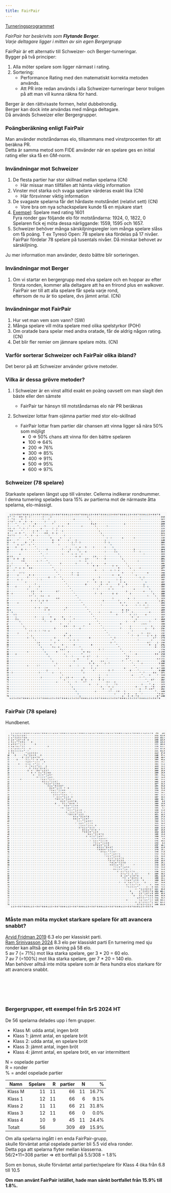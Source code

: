 ```yaml
---
title: FairPair
---
```


[Turneringsprogrammet](https://christernilsson.github.io/FairPair)

*FairPair har beskrivits som **Flytande Berger**.  
Varje deltagare ligger i mitten av sin egen Bergergrupp*

FairPair är ett alternativ till Schweizer- och Berger-turneringar.  
Bygger på två principer:

1. Alla möter spelare som ligger närmast i rating. 
2. Sortering:
	* Performance Rating med den matematiskt korrekta metoden används.
	* Att PR inte redan används i alla Schweizer-turneringar beror troligen på att man vill kunna räkna för hand.

Berger är den rättvisaste formen, helst dubbelrondig.   
Berger kan dock inte användas med många deltagare.   
Då används Schweizer eller Bergergrupper.

### Poängberäkning enligt FairPair

Man använder motståndarnas elo, tillsammans med vinstprocenten för att beräkna PR.  
Detta är samma metod som FIDE använder när en spelare ges en initial rating eller ska få en GM-norm.

### Invändningar mot Schweizer

1. De flesta partier har stor skillnad mellan spelarna (CN)
	* Här missar man tillfällen att hämta viktig information
2. Vinster mot starka och svaga spelare värderas exakt lika (CN)
	* Här försvinner viktig information
3. De svagaste spelarna får det hårdaste motståndet (relativt sett) (CN)
	* Vore bra om nya schackspelare kunde få en mjukare start
4. [Exempel](https://chess-results.com/tnr996761.aspx?lan=6&art=9&fed=SWE&snr=17): Spelare med rating 1601  
	Fyra ronder gav följande elo för motståndarna: 1924, 0, 1822, 0  
	Spelaren fick ej möta dessa närliggande: 1559, 1595 och 1657.  
5. Schweizer behöver många särskiljningsregler iom många spelare slåss om få poäng. T ex Tyresö Open: 78 spelare ska fördelas på 17 nivåer.  
	FairPair fördelar 78 spelare på tusentals nivåer. Då minskar behovet av särskiljning.

Ju mer information man använder, desto bättre blir sorteringen. 

### Invändningar mot Berger

1. Om vi startar en bergergrupp med elva spelare och en hoppar av efter första ronden,
kommer alla deltagare att ha en frirond plus en walkover. FairPair ser till att alla spelare får spela varje rond,  
eftersom de nu är tio spelare, dvs jämnt antal. (CN)

### Invändningar mot FairPair

1. Hur vet man vem som vann? (SW)
2. Många spelare vill möta spelare med olika spelstyrkor (POH)
3. Om oratade bara spelar med andra oratade, får de aldrig någon rating. (CN)
4. Det blir fler remier om jämnare spelare möts. (CN)

### Varför sorterar Schweizer och FairPair olika ibland?

Det beror på att Schweizer använder grövre metoder.

### Vilka är dessa grövre metoder?

1. I Schweizer är en vinst alltid exakt en poäng oavsett om man slagit den bäste eller den sämste
	* FairPair tar hänsyn till motståndarnas elo när PR beräknas

2. Schweizer lottar fram ojämna partier med stor elo-skillnad
	* FairPair lottar fram partier där chansen att vinna ligger så nära 50% som möjligt
		*   0 => 50% chans att vinna för den bättre spelaren
		* 100 => 64%
		* 200 => 76%
		* 300 => 85%
		* 400 => 91%
		* 500 => 95%
		* 600 => 97%

### Schweizer (78 spelare)

Starkaste spelaren längst upp till vänster. Cellerna indikerar rondnummer.  
I denna turnering spelades bara 15% av partierna mot de närmaste åtta spelarna, elo-mässigt.

![Schweizer 78](X_Schweizer_78.png)

### FairPair (78 spelare)

Hundbenet.

![FairPair 78](X_FairPair_78.png)

### Måste man möta mycket starkare spelare för att avancera snabbt?

[Arvid Fridman 2019](https://ratings.fide.com/calculations.phtml?id_number=1758632&period=2019-12-01&rating=0) 6.3 elo per klassiskt parti.  
[Ram Srinivasson 2024](https://ratings.fide.com/profile/1779249/chart) 8.3 elo per klassiskt parti
En turnering med sju ronder kan alltså ge en ökning på 58 elo.  
5 av 7 (= 71%) mot lika starka spelare, ger 3 * 20 = 60 elo.  
7 av 7 (=100%) mot lika starka spelare, ger 7 * 20 = 140 elo.  
Man behöver alltså inte möta spelare som är flera hundra elos starkare för att avancera snabbt.

<br><br><br><br>

### Bergergrupper, ett exempel från SrS 2024 HT

De 56 spelarna delades upp i fem grupper.  
* Klass M: udda antal, ingen bröt
* Klass 1: jämnt antal, en spelare bröt
* Klass 2: udda antal, en spelare bröt
* Klass 3: jämnt antal, ingen bröt
* Klass 4: jämnt antal, en spelare bröt, en var intermittent

N = ospelade partier  
R = ronder  
% = andel ospelade partier  

|Namn|Spelare|R|partier|N|%|
|-|-:|-:|-:|-:|-:|
|Klass M|11|11| 66|11|16.7%|
|Klass 1|12|11| 66| 6| 9.1%|
|Klass 2|11|11| 66|21|31.8%|
|Klass 3|12|11| 66| 0| 0.0%|
|Klass 4|10| 9| 45|11|24.4%|
|Totalt |56||309|49|15.9%|

Om alla spelarna ingått i en enda FairPair-grupp,  
skulle förväntat antal ospelade partier bli 5.5 vid elva ronder.  
Detta pga att spelarna flyter mellan klasserna.  
56/2*11=308 partier => ett bortfall på 5.5/308 = 1.8%  

Som en bonus, skulle förväntat antal partier/spelare för Klass 4 öka från 6.8 till 10.5

 **Om man använt FairPair istället, hade man sänkt bortfallet från 15.9% till 1.8%.**

